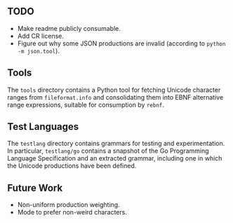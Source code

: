 TODO
----
 - Make readme publicly consumable.
 - Add CR license.
 - Figure out why some JSON productions are invalid (according to
   `python -m json.tool`).

Tools
-----
The `tools` directory contains a Python tool for fetching Unicode
character ranges from `fileformat.info` and consolidating them into EBNF
alternative range expressions, suitable for consumption by `rebnf`.

Test Languages
--------------
The `testlang` directory contains grammars for testing and
experimentation.  In particular, `testlang/go` contains a snapshot of
the Go Programming Language Specification and an extracted grammar,
including one in which the Unicode productions have been defined.

Future Work
-----------
 - Non-uniform production weighting.
 - Mode to prefer non-weird characters.
